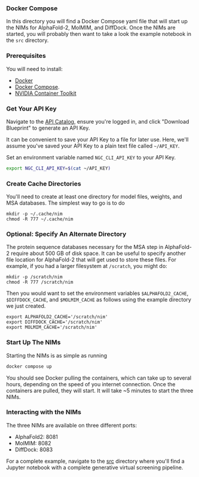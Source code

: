 ### Docker Compose

In this directory you will find a Docker Compose yaml file that will start up 
the NIMs for AlphaFold-2, MolMIM, and DiffDock. Once the NIMs are started, you
will probably then want to take a look the example notebook in the `src` directory.

### Prerequisites

You will need to install:
* [Docker](https://docs.docker.com/engine/install/)
* [Docker Compose](https://docs.docker.com/compose/).
* [NVIDIA Container Toolkit](https://docs.nvidia.com/datacenter/cloud-native/container-toolkit/latest/install-guide.html)

### Get Your API Key 

Navigate to the [API Catalog](https://build.nvidia.com/nvidia/generative-virtual-screening-for-drug-discovery), ensure you're logged in, and click "Download Blueprint" to generate an API Key. 

It can be convenient to save your API Key to a file for later use.  Here, we'll assume you've saved your API Key to a plain text file called `~/API_KEY`.

Set an environment variable named `NGC_CLI_API_KEY` to your API Key.

```bash
export NGC_CLI_API_KEY=$(cat ~/API_KEY)
```

### Create Cache Directories

You'll need to create at least one directory for model files, weights, and MSA databases.
The simplest way to go is to do

```
mkdir -p ~/.cache/nim
chmod -R 777 ~/.cache/nim
```

### Optional: Specify An Alternate Directory

The protein sequence databases necessary for the MSA step in AlphaFold-2 require about 500 GB
of disk space.  It can be useful to specify another file location for AlphaFold-2 that will 
get used to store these files.  For example, if you had a larger filesystem at `/scratch`, 
you might do:

```
mkdir -p /scratch/nim
chmod -R 777 /scratch/nim
```

Then you would want to set the environment variables `$ALPHAFOLD2_CACHE`, `$DIFFDOCK_CACHE`, and `$MOLMIM_CACHE` as follows using the 
example directory we just created.

```
export ALPHAFOLD2_CACHE='/scratch/nim'
export DIFFDOCK_CACHE='/scratch/nim'
export MOLMIM_CACHE='/scratch/nim'
```

### Start Up The NIMs

Starting the NIMs is as simple as running

```bash
docker compose up
```

You should see Docker pulling the containers, which can take up to several hours, depending on the speed of you internet connection.  Once the containers are pulled, they will start. It will take ~5 minutes to start the three NIMs.

### Interacting with the NIMs

The three NIMs are available on three different ports:

- AlphaFold2: 8081
- MolMIM: 8082
- DiffDock: 8083

For a complete example, navigate to the [src](../src) directory where you'll find a Jupyter notebook with a complete generative virtual screening pipeline.
